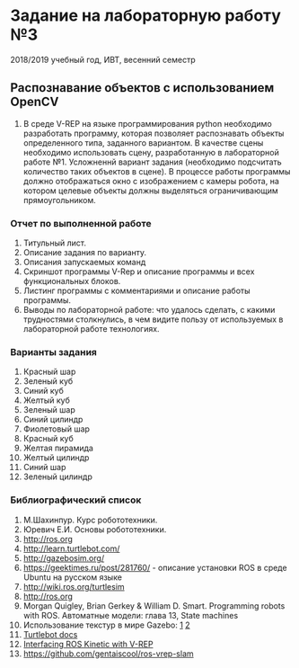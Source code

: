 # Задание на лабораторную работу №3
2018/2019 учебный год, ИВТ, весенний семестр
## Распознавание объектов с использованием OpenCV

1. В среде V-REP на языке программирования python необходимо разработать программу, которая позволяет распознавать объекты определенного типа, заданного вариантом. В качестве сцены необходимо использовать сцену, разработанную в лабораторной работе №1.
Усложненнй вариант задания (необходимо подсчитать количество таких объектов в сцене). В процессе работы программы должно отображаться окно с изображением с камеры робота, на котором целевые объекты должны выделяться ограничивающим прямоугольником.


### Отчет по выполненной работе
1.	Титульный лист.
2.	Описание задания по варианту.
3.	Описания запускаемых команд
4.	Скриншот программы V-Rep и описание программы и всех функциональных блоков.
5.	Листинг программы с комментариями и описание работы программы.
6.	Выводы по лабораторной работе: что удалось сделать, с какими трудностями столкнулись, в чем видите пользу от используемых в лабораторной работе технологиях.

### Варианты задания
1.  Красный шар
2.	Зеленый куб
3.	Синий куб
4.	Желтый куб
5.	Зеленый шар
6.	Синий цилиндр
7.	Фиолетовый шар
8.	Красный куб
9.	Желтая пирамида
10.	Желтый цилиндр
11.	Синий шар
12.	Зеленый цилиндр



### Библиографический список
1.	М.Шахинпур. Курс робототехники.
2.	Юревич Е.И. Основы робототехники.
3.	http://ros.org
4.	http://learn.turtlebot.com/
5.	http://gazebosim.org/
6.	https://geektimes.ru/post/281760/ - описание установки ROS в среде Ubuntu на русском языке
7.	http://wiki.ros.org/turtlesim
8.	http://ros.org
9. Morgan Quigley, Brian Gerkey & William D. Smart. Programming robots with ROS. Автоматные модели: глава 13, State machines
10. Использование текстур в мире Gazebo: [1](http://answers.gazebosim.org/question/4761/how-to-build-a-world-with-real-image-as-ground-plane/) [2](http://answers.gazebosim.org/question/7922/ground-plane-texture-image/)
11. [Turtlebot docs](http://learn.turtlebot.com/)
12. [Interfacing ROS Kinetic with V-REP](http://analuciacruz.me/articles/RosInterface_kinetic/)
13. https://github.com/gentaiscool/ros-vrep-slam
